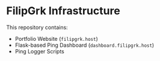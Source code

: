 # FilipGrk Infrastructure

This repository contains:

- Portfolio Website (`filipgrk.host`)
- Flask-based Ping Dashboard (`dashboard.filipgrk.host`)
- Ping Logger Scripts
